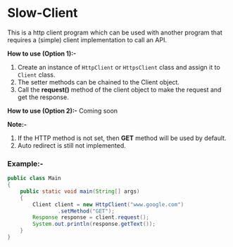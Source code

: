 # Slow-Client
This is a http client program which can be used with another program that requires a (simple) client implementation to call an API.

**How to use (Option 1):-**
1. Create an instance of `HttpClient` or `HttpsClient` class and assign it to `Client` class.
2. The setter methods can be chained to the Client object.
3. Call the **request()** method of the client object to make the request and get the response.

**How to use (Option 2):-**
Coming soon

**Note:-**
1. If the HTTP method is not set, then **GET** method will be used by default.
2. Auto redirect is still not implemented.

### Example:-
```java
public class Main
{
	public static void main(String[] args)
	{
		Client client = new HttpClient("www.google.com")
				.setMethod("GET");
		Response response = client.request();
		System.out.println(response.getText());
	}
}
```